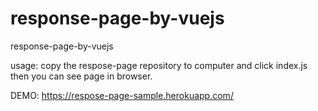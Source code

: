 # response-page-by-vuejs
response-page-by-vuejs

usage:
copy the respose-page repository to computer and click index.js then you can see page in browser.

DEMO:
https://respose-page-sample.herokuapp.com/
